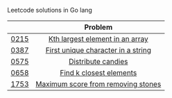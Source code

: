 Leetcode solutions in Go lang

| |Problem|
|:---:|:---:|
| [0215](https://leetcode.com/problems/kth-largest-element-in-an-array) |[Kth largest element in an array](0215_kth-largest-element-in-an-array/)|
| [0387](https://leetcode.com/problems/first-unique-character-in-a-string) |[First unique character in a string](0387_first-unique-character-in-a-string/)|
| [0575](https://leetcode.com/problems/distribute-candies) |[Distribute candies](0575_distribute-candies/)|
| [0658](https://leetcode.com/problems/find-k-closest-elements) |[Find k closest elements](0658_find-k-closest-elements/)|
| [1753](https://leetcode.com/problems/maximum-score-from-removing-stones) |[Maximum score from removing stones](1753_maximum-score-from-removing-stones/)|

